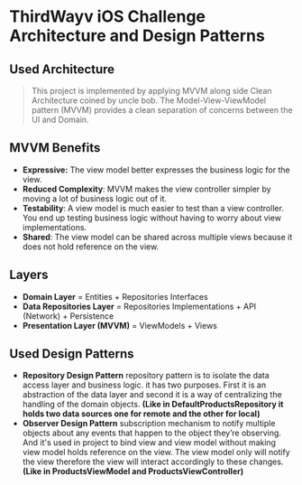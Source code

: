 #  ThirdWayv iOS Challenge Architecture and Design Patterns
## Used Architecture
>This project is implemented by applying MVVM along side Clean Architecture coined by uncle bob.
>The Model-View-ViewModel pattern (MVVM) provides a clean separation of concerns between the UI and Domain.

## MVVM Benefits
* **Expressive:** The view model better expresses the business logic for the view.
* **Reduced Complexity**: MVVM makes the view controller simpler by moving a lot of business logic out of it.
* **Testability**: A view model is much easier to test than a view controller. You end up testing business logic without having to worry about view implementations.
* **Shared**: The view model can be shared across multiple views because it does not hold reference on the view.

## Layers
* **Domain Layer** = Entities + Repositories Interfaces
* **Data Repositories Layer** = Repositories Implementations + API (Network) + Persistence 
* **Presentation Layer (MVVM)** = ViewModels + Views

## Used Design Patterns
* **Repository Design Pattern** repository pattern is to isolate the data access layer and business logic. it has two 
purposes. First it is an abstraction of the data layer and second it is a way of centralizing the handling of the domain objects. **(Like in DefaultProductsRepository it holds two data sources one for remote and the other for local)**
* **Observer Design Pattern** subscription mechanism to notify multiple objects about any events that happen to the object they’re observing. And it's used in project to bind view and view model without making view model holds reference on the view. The view model only will notify the view therefore the view will interact accordingly to these changes. **(Like in ProductsViewModel and ProductsViewController)**
